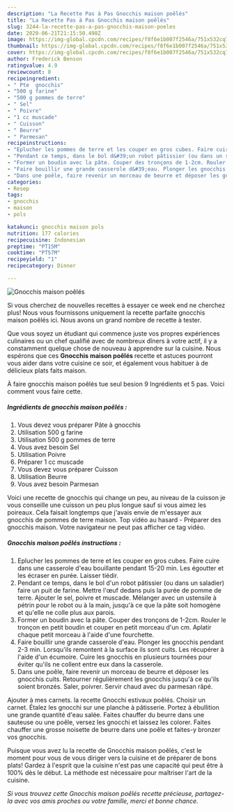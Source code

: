 ```yaml
---
description: "La Recette Pas à Pas Gnocchis maison poêlés"
title: "La Recette Pas à Pas Gnocchis maison poêlés"
slug: 3244-la-recette-pas-a-pas-gnocchis-maison-poeles
date: 2020-06-21T21:15:50.498Z
image: https://img-global.cpcdn.com/recipes/f8f6e1b007f2546a/751x532cq70/gnocchis-maison-poeles-photo-principale-de-la-recette.jpg
thumbnail: https://img-global.cpcdn.com/recipes/f8f6e1b007f2546a/751x532cq70/gnocchis-maison-poeles-photo-principale-de-la-recette.jpg
cover: https://img-global.cpcdn.com/recipes/f8f6e1b007f2546a/751x532cq70/gnocchis-maison-poeles-photo-principale-de-la-recette.jpg
author: Frederick Benson
ratingvalue: 4.9
reviewcount: 8
recipeingredient:
- " Pte  gnocchis"
- "500 g farine"
- "500 g pommes de terre"
- " Sel"
- " Poivre"
- "1 cc muscade"
- " Cuisson"
- " Beurre"
- " Parmesan"
recipeinstructions:
- "Eplucher les pommes de terre et les couper en gros cubes. Faire cuire dans une casserole d&#39;eau bouillante pendant 15-20 min. Les égoutter et les écraser en purée. Laisser tiédir."
- "Pendant ce temps, dans le bol d&#39;un robot pâtissier (ou dans un saladier) faire un puit de farine. Mettre l&#39;œuf dedans puis la purée de pomme de terre. Ajouter le sel, poivre et muscade. Mélanger avec un ustensile à pétrin pour le robot ou à la main, jusqu&#39;à ce que la pâte soit homogène et qu&#39;elle ne colle plus aux parois."
- "Former un boudin avec la pâte. Couper des tronçons de 1-2cm. Rouler le tronçon en petit boudin et couper en petit morceau d&#39;un cm. Aplatir chaque petit morceau à l&#39;aide d&#39;une fourchette."
- "Faire bouillir une grande casserole d&#39;eau. Plonger les gnocchis pendant 2-3 min. Lorsqu&#39;ils remontent à la surface ils sont cuits. Les récupérer à l&#39;aide d&#39;un écumoire. Cuire les gnocchis en plusieurs tournées pour éviter qu&#39;ils ne collent entre eux dans la casserole."
- "Dans une poêle, faire revenir un morceau de beurre et déposer les gnocchis cuits. Retourner régulièrement les gnocchis jusqu&#39;à ce qu&#39;ils soient bronzés. Saler, poivrer. Servir chaud avec du parmesan râpé."
categories:
- Resep
tags:
- gnocchis
- maison
- pols

katakunci: gnocchis maison pols 
nutrition: 177 calories
recipecuisine: Indonesian
preptime: "PT15M"
cooktime: "PT57M"
recipeyield: "1"
recipecategory: Dinner

---
```



![Gnocchis maison poêlés](https://img-global.cpcdn.com/recipes/f8f6e1b007f2546a/751x532cq70/gnocchis-maison-poeles-photo-principale-de-la-recette.jpg)

Si vous cherchez de nouvelles recettes à essayer ce week end ne cherchez plus! Nous vous fournissons uniquement la recette parfaite gnocchis maison poêlés ici. Nous avons un grand nombre de recette à tester.

Que vous soyez un étudiant qui commence juste vos propres expériences culinaires ou un chef qualifié avec de nombreux dîners à votre actif, il y a constamment quelque chose de nouveau à apprendre sur la cuisine. Nous espérons que ces <strong> Gnocchis maison poêlés </strong> recette et astuces pourront vous aider dans votre cuisine ce soir, et également vous habituer à de délicieux plats faits maison.

<!--inarticleads1-->

À faire gnocchis maison poêlés tue seul besion 9 Ingrédients et 5 pas. Voici comment vous faire cette.

##### Ingrédients de gnocchis maison poêlés :

1. Vous devez vous préparer  Pâte à gnocchis
1. Utilisation 500 g farine
1. Utilisation 500 g pommes de terre
1. Vous avez besoin  Sel
1. Utilisation  Poivre
1. Préparer 1 cc muscade
1. Vous devez vous préparer  Cuisson
1. Utilisation  Beurre
1. Vous avez besoin  Parmesan


Voici une recette de gnocchis qui change un peu, au niveau de la cuisson je vous conseille une cuisson un peu plus longue sauf si vous aimez les poireaux. Cela faisait longtemps que j&#39;avais envie de m&#39;essayer aux gnocchis de pommes de terre maison. Top vidéo au hasard - Préparer des gnocchis maison. Votre navigateur ne peut pas afficher ce tag vidéo. 

<!--inarticleads2-->

##### Gnocchis maison poêlés instructions :

1. Eplucher les pommes de terre et les couper en gros cubes. Faire cuire dans une casserole d&#39;eau bouillante pendant 15-20 min. Les égoutter et les écraser en purée. Laisser tiédir.
1. Pendant ce temps, dans le bol d&#39;un robot pâtissier (ou dans un saladier) faire un puit de farine. Mettre l&#39;œuf dedans puis la purée de pomme de terre. Ajouter le sel, poivre et muscade. Mélanger avec un ustensile à pétrin pour le robot ou à la main, jusqu&#39;à ce que la pâte soit homogène et qu&#39;elle ne colle plus aux parois.
1. Former un boudin avec la pâte. Couper des tronçons de 1-2cm. Rouler le tronçon en petit boudin et couper en petit morceau d&#39;un cm. Aplatir chaque petit morceau à l&#39;aide d&#39;une fourchette.
1. Faire bouillir une grande casserole d&#39;eau. Plonger les gnocchis pendant 2-3 min. Lorsqu&#39;ils remontent à la surface ils sont cuits. Les récupérer à l&#39;aide d&#39;un écumoire. Cuire les gnocchis en plusieurs tournées pour éviter qu&#39;ils ne collent entre eux dans la casserole.
1. Dans une poêle, faire revenir un morceau de beurre et déposer les gnocchis cuits. Retourner régulièrement les gnocchis jusqu&#39;à ce qu&#39;ils soient bronzés. Saler, poivrer. Servir chaud avec du parmesan râpé.


Ajouter à mes carnets. la recette Gnocchi estivaux poêlés. Choisir un carnet. Étalez les gnocchi sur une planche à pâtisserie. Portez à ébullition une grande quantité d&#39;eau salée. Faites chauffer du beurre dans une sauteuse ou une poêle, versez les gnocchi et laissez les colorer. Faites chauffer une grosse noisette de beurre dans une poêle et faites-y bronzer vos gnocchis. 

<!--inarticleads1-->

<p>
Puisque vous avez lu la recette de Gnocchis maison poêlés, c'est le moment pour vous de vous diriger vers la cuisine et de préparer de bons plats! Gardez à l'esprit que la cuisine n'est pas une capacité qui peut être à 100% dès le début. La méthode est nécessaire pour maîtriser l'art de la cuisine.
</p>

<p>
<i>Si vous trouvez cette Gnocchis maison poêlés recette précieuse, partagez-la avec vos amis proches ou votre famille, merci et bonne chance.</i>
</p>
